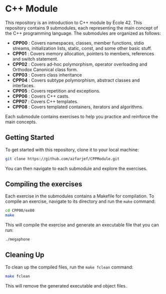 # C++ Module

This repository is an introduction to C++ module by École 42. This repository contains 9 submodules, each representing the main concept of the C++ programming language. The submodules are organized as follows:

- **CPP00** : Covers namespaces, classes, member functions, stdio streams, initialization lists, static, const, and some other basic stuff.
- **CPP01** : Covers memory allocation, pointers to members, references and switch statement.
- **CPP02** : Covers ad-hoc polymorphism, operator overloading and Orthodox Canonical class form.
- **CPP03** : Covers class inheritance
- **CPP04** : Covers subtype polymorphism, abstract classes and interfaces.
- **CPP05** : Covers repetition and exceptions.
- **CPP06** : Covers C++ casts.
- **CPP07** : Covers C++ templates.
- **CPP08** : Covers templated containers, iterators and algorithms.

Each submodule contains exercises to help you practice and reinforce the main concepts.

## Getting Started

To get started with this repository, clone it to your local machine:
```bash
git clone https://github.com/azfarjef/CPPModule.git
```
You can then navigate to each submodule and explore the exercises.

## Compiling the exercises

Each exercise in the submodules contains a Makefile for compilation. To compile an exercise, navigate to its directory and run the `make` command:
```bash
cd CPP00/ex00
make
```
This will compile the exercise and generate an executable file that you can run:
```bash
./megaphone
```

## Cleaning Up
To clean up the compiled files, run the `make fclean` command:
```bash
make fclean
```
This will remove the generated executable and object files.
